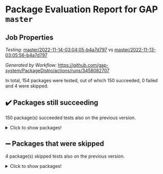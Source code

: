 # Package Evaluation Report for GAP `master`

## Job Properties

*Testing:* [master/2022-11-14-03:04:05-b4a7d797](https://github.com/gap-system/PackageDistro/blob/data/reports/master/2022-11-14-03:04:05-b4a7d797) vs [master/2022-11-13-03:05:56-b4a7d797](https://github.com/gap-system/PackageDistro/blob/data/reports/master/2022-11-13-03:05:56-b4a7d797)

*Generated by Workflow:* https://github.com/gap-system/PackageDistro/actions/runs/3458082707

In total, 154 packages were tested, out of which 150 succeeded, 0 failed and 4 were skipped.

## :heavy_check_mark: Packages still succeeding

150 package(s) succeeded tests also on the previous version.
<details><summary>Click to show packages!</summary>

- 4ti2interface 2022.09-01 [(success)](https://github.com/gap-system/PackageDistro/actions/runs/3458082707/jobs/5772244760)
- ace 5.6.1 [(success)](https://github.com/gap-system/PackageDistro/actions/runs/3458082707/jobs/5772244821)
- aclib 1.3.2 [(success)](https://github.com/gap-system/PackageDistro/actions/runs/3458082707/jobs/5772244858)
- agt 0.3 [(success)](https://github.com/gap-system/PackageDistro/actions/runs/3458082707/jobs/5772244901)
- alnuth 3.2.1 [(success)](https://github.com/gap-system/PackageDistro/actions/runs/3458082707/jobs/5772244941)
- anupq 3.2.6 [(success)](https://github.com/gap-system/PackageDistro/actions/runs/3458082707/jobs/5772244980)
- atlasrep 2.1.6 [(success)](https://github.com/gap-system/PackageDistro/actions/runs/3458082707/jobs/5772245037)
- autodoc 2022.10.20 [(success)](https://github.com/gap-system/PackageDistro/actions/runs/3458082707/jobs/5772245075)
- automata 1.15 [(success)](https://github.com/gap-system/PackageDistro/actions/runs/3458082707/jobs/5772245107)
- automgrp 1.3.2 [(success)](https://github.com/gap-system/PackageDistro/actions/runs/3458082707/jobs/5772245162)
- autpgrp 1.11 [(success)](https://github.com/gap-system/PackageDistro/actions/runs/3458082707/jobs/5772245199)
- cap 2022.11-11 [(success)](https://github.com/gap-system/PackageDistro/actions/runs/3458082707/jobs/5772245251)
- caratinterface 2.3.4 [(success)](https://github.com/gap-system/PackageDistro/actions/runs/3458082707/jobs/5772245286)
- cddinterface 2022.11.01 [(success)](https://github.com/gap-system/PackageDistro/actions/runs/3458082707/jobs/5772245327)
- circle 1.6.5 [(success)](https://github.com/gap-system/PackageDistro/actions/runs/3458082707/jobs/5772245359)
- classicpres 1.22 [(success)](https://github.com/gap-system/PackageDistro/actions/runs/3458082707/jobs/5772245388)
- cohomolo 1.6.10 [(success)](https://github.com/gap-system/PackageDistro/actions/runs/3458082707/jobs/5772245427)
- congruence 1.2.4 [(success)](https://github.com/gap-system/PackageDistro/actions/runs/3458082707/jobs/5772245465)
- corelg 1.56 [(success)](https://github.com/gap-system/PackageDistro/actions/runs/3458082707/jobs/5772245511)
- crime 1.6 [(success)](https://github.com/gap-system/PackageDistro/actions/runs/3458082707/jobs/5772245550)
- crisp 1.4.5 [(success)](https://github.com/gap-system/PackageDistro/actions/runs/3458082707/jobs/5772245583)
- crypting 0.10.4 [(success)](https://github.com/gap-system/PackageDistro/actions/runs/3458082707/jobs/5772245622)
- cryst 4.1.25 [(success)](https://github.com/gap-system/PackageDistro/actions/runs/3458082707/jobs/5772245674)
- crystcat 1.1.10 [(success)](https://github.com/gap-system/PackageDistro/actions/runs/3458082707/jobs/5772245719)
- ctbllib 1.3.4 [(success)](https://github.com/gap-system/PackageDistro/actions/runs/3458082707/jobs/5772245785)
- cubefree 1.19 [(success)](https://github.com/gap-system/PackageDistro/actions/runs/3458082707/jobs/5772245847)
- curlinterface 2.3.1 [(success)](https://github.com/gap-system/PackageDistro/actions/runs/3458082707/jobs/5772245913)
- cvec 2.7.6 [(success)](https://github.com/gap-system/PackageDistro/actions/runs/3458082707/jobs/5772245979)
- datastructures 0.3.0 [(success)](https://github.com/gap-system/PackageDistro/actions/runs/3458082707/jobs/5772246045)
- deepthought 1.0.6 [(success)](https://github.com/gap-system/PackageDistro/actions/runs/3458082707/jobs/5772246107)
- design 1.7 [(success)](https://github.com/gap-system/PackageDistro/actions/runs/3458082707/jobs/5772246179)
- difsets 2.3.1 [(success)](https://github.com/gap-system/PackageDistro/actions/runs/3458082707/jobs/5772246261)
- digraphs 1.6.0 [(success)](https://github.com/gap-system/PackageDistro/actions/runs/3458082707/jobs/5772246326)
- edim 1.3.6 [(success)](https://github.com/gap-system/PackageDistro/actions/runs/3458082707/jobs/5772246376)
- example 4.3.2 [(success)](https://github.com/gap-system/PackageDistro/actions/runs/3458082707/jobs/5772246431)
- examplesforhomalg 2022.10-01 [(success)](https://github.com/gap-system/PackageDistro/actions/runs/3458082707/jobs/5772246496)
- factint 1.6.3 [(success)](https://github.com/gap-system/PackageDistro/actions/runs/3458082707/jobs/5772246557)
- ferret 1.0.9 [(success)](https://github.com/gap-system/PackageDistro/actions/runs/3458082707/jobs/5772246597)
- fga 1.4.0 [(success)](https://github.com/gap-system/PackageDistro/actions/runs/3458082707/jobs/5772246643)
- fining 1.5.1 [(success)](https://github.com/gap-system/PackageDistro/actions/runs/3458082707/jobs/5772246680)
- float 1.0.3 [(success)](https://github.com/gap-system/PackageDistro/actions/runs/3458082707/jobs/5772246717)
- format 1.4.3 [(success)](https://github.com/gap-system/PackageDistro/actions/runs/3458082707/jobs/5772246754)
- forms 1.2.9 [(success)](https://github.com/gap-system/PackageDistro/actions/runs/3458082707/jobs/5772246810)
- fplsa 1.2.5 [(success)](https://github.com/gap-system/PackageDistro/actions/runs/3458082707/jobs/5772246866)
- fr 2.4.11 [(success)](https://github.com/gap-system/PackageDistro/actions/runs/3458082707/jobs/5772246921)
- francy 1.2.5 [(success)](https://github.com/gap-system/PackageDistro/actions/runs/3458082707/jobs/5772246976)
- fwtree 1.3 [(success)](https://github.com/gap-system/PackageDistro/actions/runs/3458082707/jobs/5772247030)
- gapdoc 1.6.6 [(success)](https://github.com/gap-system/PackageDistro/actions/runs/3458082707/jobs/5772247088)
- gauss 2022.11-01 [(success)](https://github.com/gap-system/PackageDistro/actions/runs/3458082707/jobs/5772247129)
- gaussforhomalg 2022.08-03 [(success)](https://github.com/gap-system/PackageDistro/actions/runs/3458082707/jobs/5772247187)
- gbnp 1.0.5 [(success)](https://github.com/gap-system/PackageDistro/actions/runs/3458082707/jobs/5772247227)
- generalizedmorphismsforcap 2022.11-01 [(success)](https://github.com/gap-system/PackageDistro/actions/runs/3458082707/jobs/5772247286)
- genss 1.6.8 [(success)](https://github.com/gap-system/PackageDistro/actions/runs/3458082707/jobs/5772247330)
- gradedmodules 2022.09-02 [(success)](https://github.com/gap-system/PackageDistro/actions/runs/3458082707/jobs/5772247375)
- gradedringforhomalg 2022.10-01 [(success)](https://github.com/gap-system/PackageDistro/actions/runs/3458082707/jobs/5772247411)
- grape 4.8.5 [(success)](https://github.com/gap-system/PackageDistro/actions/runs/3458082707/jobs/5772247446)
- groupoids 1.71 [(success)](https://github.com/gap-system/PackageDistro/actions/runs/3458082707/jobs/5772247486)
- grpconst 2.6.2 [(success)](https://github.com/gap-system/PackageDistro/actions/runs/3458082707/jobs/5772247519)
- guarana 0.96.3 [(success)](https://github.com/gap-system/PackageDistro/actions/runs/3458082707/jobs/5772247551)
- guava 3.17 [(success)](https://github.com/gap-system/PackageDistro/actions/runs/3458082707/jobs/5772247578)
- hap 1.47 [(success)](https://github.com/gap-system/PackageDistro/actions/runs/3458082707/jobs/5772247612)
- hapcryst 0.1.15 [(success)](https://github.com/gap-system/PackageDistro/actions/runs/3458082707/jobs/5772247647)
- hecke 1.5.3 [(success)](https://github.com/gap-system/PackageDistro/actions/runs/3458082707/jobs/5772247699)
- help 3.5 [(success)](https://github.com/gap-system/PackageDistro/actions/runs/3458082707/jobs/5772247748)
- homalg 2022.08-04 [(success)](https://github.com/gap-system/PackageDistro/actions/runs/3458082707/jobs/5772247799)
- homalgtocas 2022.11-02 [(success)](https://github.com/gap-system/PackageDistro/actions/runs/3458082707/jobs/5772247854)
- idrel 2.44 [(success)](https://github.com/gap-system/PackageDistro/actions/runs/3458082707/jobs/5772247915)
- images 1.3.1 [(success)](https://github.com/gap-system/PackageDistro/actions/runs/3458082707/jobs/5772247963)
- intpic 0.3.0 [(success)](https://github.com/gap-system/PackageDistro/actions/runs/3458082707/jobs/5772248013)
- io 4.8.0 [(success)](https://github.com/gap-system/PackageDistro/actions/runs/3458082707/jobs/5772248064)
- io_forhomalg 2022.11-01 [(success)](https://github.com/gap-system/PackageDistro/actions/runs/3458082707/jobs/5772248136)
- irredsol 1.4.3 [(success)](https://github.com/gap-system/PackageDistro/actions/runs/3458082707/jobs/5772248189)
- json 2.1.1 [(success)](https://github.com/gap-system/PackageDistro/actions/runs/3458082707/jobs/5772248249)
- jupyterkernel 1.4.1 [(success)](https://github.com/gap-system/PackageDistro/actions/runs/3458082707/jobs/5772248305)
- jupyterviz 1.5.6 [(success)](https://github.com/gap-system/PackageDistro/actions/runs/3458082707/jobs/5772248361)
- kan 1.34 [(success)](https://github.com/gap-system/PackageDistro/actions/runs/3458082707/jobs/5772248429)
- kbmag 1.5.10 [(success)](https://github.com/gap-system/PackageDistro/actions/runs/3458082707/jobs/5772248479)
- laguna 3.9.5 [(success)](https://github.com/gap-system/PackageDistro/actions/runs/3458082707/jobs/5772248527)
- liealgdb 2.2.1 [(success)](https://github.com/gap-system/PackageDistro/actions/runs/3458082707/jobs/5772248576)
- liepring 2.8 [(success)](https://github.com/gap-system/PackageDistro/actions/runs/3458082707/jobs/5772248655)
- liering 2.4.2 [(success)](https://github.com/gap-system/PackageDistro/actions/runs/3458082707/jobs/5772248715)
- linearalgebraforcap 2022.11-07 [(success)](https://github.com/gap-system/PackageDistro/actions/runs/3458082707/jobs/5772248754)
- localizeringforhomalg 2022.09-01 [(success)](https://github.com/gap-system/PackageDistro/actions/runs/3458082707/jobs/5772248796)
- loops 3.4.2 [(success)](https://github.com/gap-system/PackageDistro/actions/runs/3458082707/jobs/5772248844)
- lpres 1.0.3 [(success)](https://github.com/gap-system/PackageDistro/actions/runs/3458082707/jobs/5772248888)
- majoranaalgebras 1.5 [(success)](https://github.com/gap-system/PackageDistro/actions/runs/3458082707/jobs/5772248932)
- mapclass 1.4.6 [(success)](https://github.com/gap-system/PackageDistro/actions/runs/3458082707/jobs/5772248975)
- matgrp 0.70 [(success)](https://github.com/gap-system/PackageDistro/actions/runs/3458082707/jobs/5772249012)
- matricesforhomalg 2022.11-02 [(success)](https://github.com/gap-system/PackageDistro/actions/runs/3458082707/jobs/5772249087)
- modisom 2.5.3 [(success)](https://github.com/gap-system/PackageDistro/actions/runs/3458082707/jobs/5772249139)
- modulepresentationsforcap 2022.11-02 [(success)](https://github.com/gap-system/PackageDistro/actions/runs/3458082707/jobs/5772249183)
- modules 2022.09-01 [(success)](https://github.com/gap-system/PackageDistro/actions/runs/3458082707/jobs/5772249235)
- monoidalcategories 2022.11-02 [(success)](https://github.com/gap-system/PackageDistro/actions/runs/3458082707/jobs/5772249294)
- nconvex 2022.09-01 [(success)](https://github.com/gap-system/PackageDistro/actions/runs/3458082707/jobs/5772249335)
- nilmat 1.4.2 [(success)](https://github.com/gap-system/PackageDistro/actions/runs/3458082707/jobs/5772249364)
- nock 1.5 [(success)](https://github.com/gap-system/PackageDistro/actions/runs/3458082707/jobs/5772249407)
- normalizinterface 1.3.5 [(success)](https://github.com/gap-system/PackageDistro/actions/runs/3458082707/jobs/5772249449)
- nq 2.5.9 [(success)](https://github.com/gap-system/PackageDistro/actions/runs/3458082707/jobs/5772249492)
- numericalsgps 1.3.1 [(success)](https://github.com/gap-system/PackageDistro/actions/runs/3458082707/jobs/5772249539)
- openmath 11.5.1 [(success)](https://github.com/gap-system/PackageDistro/actions/runs/3458082707/jobs/5772249590)
- orb 4.9.0 [(success)](https://github.com/gap-system/PackageDistro/actions/runs/3458082707/jobs/5772249635)
- packagemanager 1.3.2 [(success)](https://github.com/gap-system/PackageDistro/actions/runs/3458082707/jobs/5772249675)
- patternclass 2.4.3 [(success)](https://github.com/gap-system/PackageDistro/actions/runs/3458082707/jobs/5772249722)
- permut 2.0.4 [(success)](https://github.com/gap-system/PackageDistro/actions/runs/3458082707/jobs/5772249761)
- polenta 1.3.10 [(success)](https://github.com/gap-system/PackageDistro/actions/runs/3458082707/jobs/5772249815)
- polymaking 0.8.6 [(success)](https://github.com/gap-system/PackageDistro/actions/runs/3458082707/jobs/5772249859)
- primgrp 3.4.2 [(success)](https://github.com/gap-system/PackageDistro/actions/runs/3458082707/jobs/5772249910)
- profiling 2.5.1 [(success)](https://github.com/gap-system/PackageDistro/actions/runs/3458082707/jobs/5772249951)
- qpa 1.34 [(success)](https://github.com/gap-system/PackageDistro/actions/runs/3458082707/jobs/5772249987)
- quagroup 1.8.3 [(success)](https://github.com/gap-system/PackageDistro/actions/runs/3458082707/jobs/5772250029)
- radiroot 2.9 [(success)](https://github.com/gap-system/PackageDistro/actions/runs/3458082707/jobs/5772250070)
- rcwa 4.7.0 [(success)](https://github.com/gap-system/PackageDistro/actions/runs/3458082707/jobs/5772250102)
- rds 1.8 [(success)](https://github.com/gap-system/PackageDistro/actions/runs/3458082707/jobs/5772250165)
- recog 1.4.2 [(success)](https://github.com/gap-system/PackageDistro/actions/runs/3458082707/jobs/5772250230)
- repndecomp 1.2.1 [(success)](https://github.com/gap-system/PackageDistro/actions/runs/3458082707/jobs/5772250261)
- repsn 3.1.0 [(success)](https://github.com/gap-system/PackageDistro/actions/runs/3458082707/jobs/5772250296)
- resclasses 4.7.3 [(success)](https://github.com/gap-system/PackageDistro/actions/runs/3458082707/jobs/5772250328)
- ringsforhomalg 2022.11-01 [(success)](https://github.com/gap-system/PackageDistro/actions/runs/3458082707/jobs/5772250369)
- sco 2022.09-01 [(success)](https://github.com/gap-system/PackageDistro/actions/runs/3458082707/jobs/5772250412)
- scscp 2.3.1 [(success)](https://github.com/gap-system/PackageDistro/actions/runs/3458082707/jobs/5772250454)
- semigroups 5.1.0 [(success)](https://github.com/gap-system/PackageDistro/actions/runs/3458082707/jobs/5772250505)
- sglppow 2.3 [(success)](https://github.com/gap-system/PackageDistro/actions/runs/3458082707/jobs/5772250570)
- sgpviz 0.999.5 [(success)](https://github.com/gap-system/PackageDistro/actions/runs/3458082707/jobs/5772250643)
- simpcomp 2.1.14 [(success)](https://github.com/gap-system/PackageDistro/actions/runs/3458082707/jobs/5772250713)
- singular 2022.09.23 [(success)](https://github.com/gap-system/PackageDistro/actions/runs/3458082707/jobs/5772250802)
- sla 1.5.3 [(success)](https://github.com/gap-system/PackageDistro/actions/runs/3458082707/jobs/5772250881)
- smallgrp 1.5.1 [(success)](https://github.com/gap-system/PackageDistro/actions/runs/3458082707/jobs/5772250952)
- smallsemi 0.6.13 [(success)](https://github.com/gap-system/PackageDistro/actions/runs/3458082707/jobs/5772251012)
- sonata 2.9.5 [(success)](https://github.com/gap-system/PackageDistro/actions/runs/3458082707/jobs/5772251065)
- sophus 1.27 [(success)](https://github.com/gap-system/PackageDistro/actions/runs/3458082707/jobs/5772251138)
- spinsym 1.5.2 [(success)](https://github.com/gap-system/PackageDistro/actions/runs/3458082707/jobs/5772251201)
- standardff 0.9.4 [(success)](https://github.com/gap-system/PackageDistro/actions/runs/3458082707/jobs/5772251274)
- symbcompcc 1.3.2 [(success)](https://github.com/gap-system/PackageDistro/actions/runs/3458082707/jobs/5772251326)
- thelma 1.3 [(success)](https://github.com/gap-system/PackageDistro/actions/runs/3458082707/jobs/5772251398)
- tomlib 1.2.9 [(success)](https://github.com/gap-system/PackageDistro/actions/runs/3458082707/jobs/5772251485)
- toolsforhomalg 2022.10-01 [(success)](https://github.com/gap-system/PackageDistro/actions/runs/3458082707/jobs/5772251561)
- toric 1.9.5 [(success)](https://github.com/gap-system/PackageDistro/actions/runs/3458082707/jobs/5772251630)
- toricvarieties 2022.07.13 [(success)](https://github.com/gap-system/PackageDistro/actions/runs/3458082707/jobs/5772251677)
- transgrp 3.6.3 [(success)](https://github.com/gap-system/PackageDistro/actions/runs/3458082707/jobs/5772251722)
- ugaly 4.0.3 [(success)](https://github.com/gap-system/PackageDistro/actions/runs/3458082707/jobs/5772251759)
- unipot 1.5 [(success)](https://github.com/gap-system/PackageDistro/actions/runs/3458082707/jobs/5772251803)
- unitlib 4.1.0 [(success)](https://github.com/gap-system/PackageDistro/actions/runs/3458082707/jobs/5772251901)
- utils 0.77 [(success)](https://github.com/gap-system/PackageDistro/actions/runs/3458082707/jobs/5772251959)
- uuid 0.7 [(success)](https://github.com/gap-system/PackageDistro/actions/runs/3458082707/jobs/5772252008)
- walrus 0.9991 [(success)](https://github.com/gap-system/PackageDistro/actions/runs/3458082707/jobs/5772252069)
- wedderga 4.10.2 [(success)](https://github.com/gap-system/PackageDistro/actions/runs/3458082707/jobs/5772252108)
- xmod 2.88 [(success)](https://github.com/gap-system/PackageDistro/actions/runs/3458082707/jobs/5772252164)
- xmodalg 1.22 [(success)](https://github.com/gap-system/PackageDistro/actions/runs/3458082707/jobs/5772252198)
- yangbaxter 0.10.1 [(success)](https://github.com/gap-system/PackageDistro/actions/runs/3458082707/jobs/5772252242)
- zeromqinterface 0.14 [(success)](https://github.com/gap-system/PackageDistro/actions/runs/3458082707/jobs/5772252310)
</details>

## :heavy_minus_sign: Packages that were skipped

4 package(s) skipped tests also on the previous version.
<details><summary>Click to show packages!</summary>

- browse 1.8.18 [(skipped)](https://github.com/gap-system/PackageDistro/actions/runs/3458082707/jobs/5772143172)
- itc 1.5.1 [(skipped)](https://github.com/gap-system/PackageDistro/actions/runs/3458082707/jobs/5772143172)
- polycyclic 2.16 [(skipped)](https://github.com/gap-system/PackageDistro/actions/runs/3458082707/jobs/5772143172)
- xgap 4.31 [(skipped)](https://github.com/gap-system/PackageDistro/actions/runs/3458082707/jobs/5772143172)
</details>

